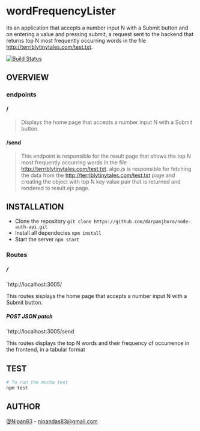# wordFrequencyLister
Its an application that accepts a number input N with a Submit button and on entering a value and pressing submit, a request sent to the backend that returns top N most frequently occurring words in the file  http://terriblytinytales.com/test.txt.


[![Build Status](https://travis-ci.org/Nipan83/wordfrequencylister.svg?branch=master)](https://travis-ci.org/Nipan83/wordfrequencylister.svg?branch=master)

## OVERVIEW
### endpoints

#### /
> Displays the home page that accepts a number input N with a Submit button.
> 

#### /send
> This endpoint is responsible for the result page that shows the top N most frequently occurring words in the file  http://terriblytinytales.com/test.txt.
> algo.js is responsible for fetching the data from the http://terriblytinytales.com/test.txt page and creating the object with top N key value pair that is returned and rendered to result.ejs page.




## INSTALLATION 

- Clone the repository `git clone https://github.com/darpanjbora/node-auth-api.git`
- Install all dependecies `npm install`
- Start the server `npm start`



### Routes 

##### /

 `http://localhost:3005/ 
 
 This routes sisplays the home page that accepts a number input N with a Submit button.
 
 
 ##### POST JSON patch
 
 `http://localhost:3005/send
 
  This routes displays the top N words and their frequency of occurrence in the frontend, in a tabular format
 
 

## TEST

```sh
# To run the mocha test
npm test
```

## AUTHOR 

[@Nipan83](https://github.com/Nipan83) - nipandas83@gmail.com
